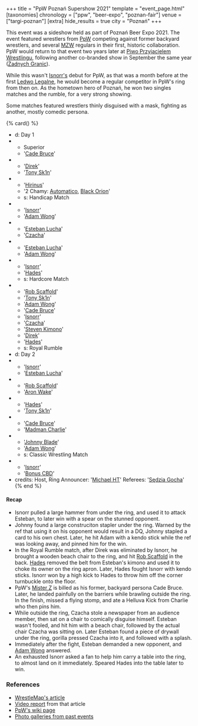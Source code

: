 +++
title = "PpW Poznań Supershow 2021"
template = "event_page.html"
[taxonomies]
chronology = ["ppw", "beer-expo", "poznan-fair"]
venue = ["targi-poznan"]
[extra]
hide_results = true
city = "Poznań"
+++

This event was a sideshow held as part of Poznań Beer Expo 2021. The event featured wrestlers from [PpW](@/o/ppw.md) competing against former backyard wrestlers, and several [MZW](@/o/mzw.md) regulars in their first, historic collaboration. PpW would return to that event two years later at [Piwo Przyjacielem Wrestlingu](@/e/ppw/2023-11-24-ppw-piwo-przyjacielem-wrestlingu.md), following another co-branded show in September the same year ([Żadnych Granic](@/e/ppw/2023-09-23-ppw_mzw-zadnych-granic.md)).

While this wasn't [Isnorr's](@/w/isnorr.md) debut for PpW, as that was a month before at the first [Ledwo Legalne](@/e/ppw/2021-06-12-ppw-ledwo-legalne.md), he would become a regular competitor in PpW's ring from then on. As the hometown hero of Poznań, he won two singles matches and the rumble, for a very strong showing.

Some matches featured wrestlers thinly disguised with a mask, fighting as another, mostly comedic persona.


{% card() %}
- d: Day 1
- - Superior
  - '[Cade Bruce](@/w/mister-z.md)'
- - '[Direk](@/w/direk.md)'
  - '[Tony Sk1n](@/w/tony-sk1n.md)'
- - '[Hirinus](@/w/hirinus.md)'
  - '2 Chamy: [Automatico](@/w/rob-scaffold.md), [Black Orion](@/w/johnny-blade.md)'
  - s: Handicap Match
- - '[Isnorr](@/w/isnorr.md)'
  - '[Adam Wong](@/w/adam-wong.md)'
- - '[Esteban Lucha](@/w/biesiad.md)'
  - '[Czacha](@/w/johnny-blade.md)'
- - '[Esteban Lucha](@/w/biesiad.md)'
  - '[Adam Wong](@/w/adam-wong.md)'
- - '[Isnorr](@/w/isnorr.md)'
  - '[Hades](@/w/olgierd.md)'
  - s: Hardcore Match
- - '[Rob Scaffold](@/w/rob-scaffold.md)'
  - '[Tony Sk1n](@/w/tony-sk1n.md)'
  - '[Adam Wong](@/w/adam-wong.md)'
  - '[Cade Bruce](@/w/mister-z.md)'
  - '[Isnorr](@/w/isnorr.md)'
  - '[Czacha](@/w/johnny-blade.md)'
  - '[Steven Kimono](@/w/biesiad.md)'
  - '[Direk](@/w/direk.md)'
  - '[Hades](@/w/olgierd.md)'
  - s: Royal Rumble
- d: Day 2
- - '[Isnorr](@/w/isnorr.md)'
  - '[Esteban Lucha](@/w/biesiad.md)'
- - '[Rob Scaffold](@/w/rob-scaffold.md)'
  - '[Aron Wake](@/w/aron-wake.md)'
- - '[Hades](@/w/olgierd.md)'
  - '[Tony Sk1n](@/w/tony-sk1n.md)'
- - '[Cade Bruce](@/w/mister-z.md)'
  - '[Madman Charlie](@/w/madman-charlie.md)'
- - '[Johnny Blade](@/w/johnny-blade.md)'
  - '[Adam Wong](@/w/adam-wong.md)'
  - s: Classic Wrestling Match
- - '[Isnorr](@/w/isnorr.md)'
  - '[Bonus CBD](@/w/gabriel-queen.md)'
- credits:
    Host, Ring Announcer: '[Michael HT](@/w/michael-ht.md)'
    Referees: '[Sędzia Gocha](@/w/sedzia-borys.md)'
{% end %}

#### Recap

* Isnorr pulled a large hammer from under the ring, and used it to attack Esteban, to later win with a spear on the stunned opponent.
* Johnny found a large construciton stapler under the ring. Warned by the ref that using it on his opponent would result in a DQ, Johnny stapled a card to his own chest. Later, he hit Adam with a kendo stick while the ref was looking away, and pinned him for the win.
* In the Royal Rumble match, after Direk was eliminated by Isnorr, he brought a wooden beach chair to the ring, and hit [Rob Scaffold](@/w/rob-scaffold.md) in the back. [Hades](@/w/olgierd.md) removed the belt from Esteban's kimono and used it to choke its owner on the ring apron. Later, Hades fought Isnorr with kendo sticks. Isnorr won by a high kick to Hades to throw him off the corner turnbuckle onto the floor.
* PpW's [Mister Z](@/w/mister-z.md) is billed as his former, backyard persona Cade Bruce. Later, he landed painfully on the barriers while brawling outside the ring. In the finish, missed a flying stomp, and ate a Helluva Kick from Charlie who then pins him.
* While outside the ring, Czacha stole a newspaper from an audience member, then sat on a chair to comically disguise himself. Esteban wasn't fooled, and hit him with a beach chair, followed by the actual chair Czacha was sitting on. Later Esteban found a piece of drywall under the ring, gorilla pressed Czacha into it, and followed with a splash.
* Immediately after the fight, Esteban demanded a new opponent, and [Adam Wong](@/w/adam-wong.md) answered.
* An exhausted Isnorr asked a fan to help him carry a table into the ring, to almost land on it immediately. Speared Hades into the table later to win.

### References

* [WrestleMap's article](https://www.wrestlemap.com/news/dq485wijkucboar5ma0dc8d3h61zyr)
* [Video report](https://www.youtube.com/watch?v=YmqP_CGJZg8) from that article
* [PpW's wiki page](https://ppw-fandom.tpwres.pl/poznan-supershow-2021)
* [Photo galleries from past events](https://targipiwne.pl/galeria/)
